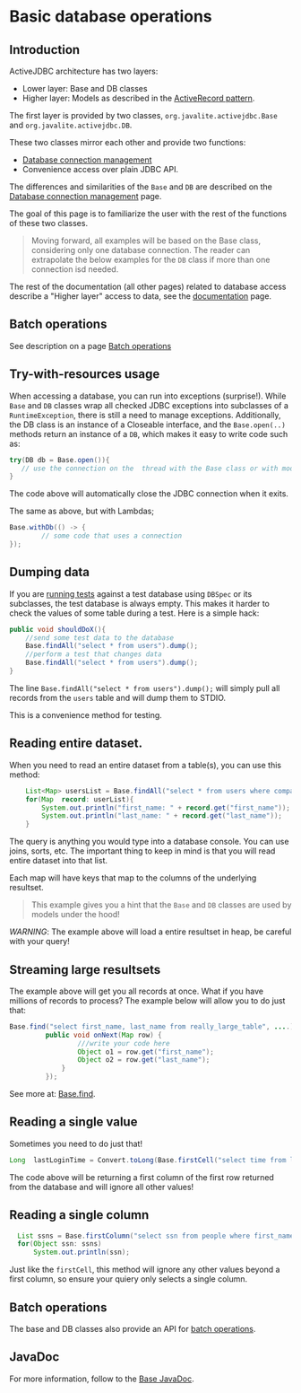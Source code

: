 
<div class="page-header">
   <h1>Basic database operations</h1>
</div>


## Introduction

ActiveJDBC architecture has two layers: 

* Lower layer: Base  and DB classes
* Higher layer: Models as described in the [ActiveRecord pattern](https://en.wikipedia.org/wiki/Active_record_pattern).

The first layer is provided by two classes, `org.javalite.activejdbc.Base` and `org.javalite.activejdbc.DB`.
  
These two classes  mirror each other and provide two functions:

* [Database connection management](/database_connection_management)  
* Convenience access  over plain JDBC API. 

The differences and similarities of the `Base` and `DB` are described  on the  [Database connection management](/database_connection_management) page. 

The goal of this page is to familiarize the  user with the  rest of the functions of these two classes. 
 
> Moving forward,  all examples will be based on the Base class, considering only  one database connection. 
The reader can extrapolate the below examples for the `DB` class if  more than one connection isd needed.

The rest of the documentation (all other  pages) related to database access  describe a "Higher layer" access to data, see the [documentation](/documentation) page.  
 

## Batch operations 

See description on a page [Batch operations](/batch_operations)    


## Try-with-resources usage

When accessing a database,  you can run into exceptions (surprise!). While `Base` and `DB`  classes wrap all checked JDBC exceptions into subclasses of 
a `RuntimeException`, there is still a need to manage exceptions. Additionally, the DB class is an instance  of a Closeable interface, and the `Base.open(..)` methods
return an instance of a `DB`, which makes it easy to write code such as: 

```java
try(DB db = Base.open()){
   // use the connection on the  thread with the Base class or with models 
}
```
The code above will automatically close the  JDBC connection when  it exits.

The same as above, but with Lambdas; 

```java
Base.withDb(() -> {
        // some code that uses a connection
});

```

## Dumping data 

If you are [running tests](testing_with_db_connection) against a test database using `DBSpec` or its subclasses, 
the test database is always empty. This makes it harder to check the values of some table during a test. 
Here is a simple hack: 

```java
public void shouldDoX(){
    //send some test data to the database
    Base.findAll("select * from users").dump(); 
    //perform a test that changes data
    Base.findAll("select * from users").dump(); 
}
```
The line `Base.findAll("select * from users").dump();` will simply pull all records from the `users` table and will dump them to STDIO. 

This is a convenience method for  testing. 
   
   
## Reading entire dataset.

When  you need to read an entire dataset from a table(s), you can use this method: 

```java
    List<Map> usersList = Base.findAll("select * from users where company_id = ? ", companyId);
    for(Map  record: userList){
        System.out.println("first_name: " + record.get("first_name"));
        System.out.println("last_name: " + record.get("last_name")); 
    }
``` 

The query is anything you would type into a database console.  You can use joins, sorts, etc. The important thing to 
keep in mind is that you will read entire dataset into that list.

Each map will have keys that map to the columns  of the underlying resultset. 

> This example gives you a hint that the `Base` and `DB` classes are used by models under the hood! 


 *WARNING*: The example above will load a entire resultset in heap, be careful with your query!
 
## Streaming large resultsets

The example above will get you all records at once. What if you have millions of records to process? 
The example below will allow you to do just that: 


```java
Base.find("select first_name, last_name from really_large_table", ....).with(new RowListenerAdapter() {
         public void onNext(Map row) {
                 ///write your code here
                 Object o1 = row.get("first_name");
                 Object o2 = row.get("last_name");
             }
         });
```  
See more at: [Base.find](http://javalite.github.io/2.3.2-j8/org/javalite/activejdbc/DB.html#find-java.lang.String-org.javalite.activejdbc.RowListener-). 


## Reading a single value 

Sometimes  you need to do  just that!

```java
Long  lastLoginTime = Convert.toLong(Base.firstCell​("select time from logins  where user_id  ? order by created_at limit 1", 123));
```
The code above will be returning a first column of the first row returned from the database and will ignore all other values!
  
## Reading a single column

```java
  List ssns = Base.firstColumn("select ssn from people where first_name = ?", "John");
  for(Object ssn: ssns)
      System.out.println(ssn);
``` 

Just like the `firstCell`, this method will ignore any other values beyond a first column, so ensure your quiery only selects a single column. 
  
## Batch operations 


The base and DB classes also provide  an API  for [batch operations](/batch_operations). 


## JavaDoc

For more information, follow to the [Base JavaDoc](http://javalite.github.io/2.3.2-j8/org/javalite/activejdbc/Base.html).
 




 
